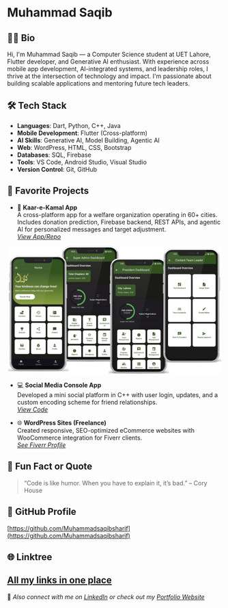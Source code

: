 # Muhammad Saqib

## 👨‍💻 Bio
Hi, I'm Muhammad Saqib — a Computer Science student at UET Lahore, Flutter developer, and Generative AI enthusiast. With experience across mobile app development, AI-integrated systems, and leadership roles, I thrive at the intersection of technology and impact. I'm passionate about building scalable applications and mentoring future tech leaders.

## 🛠 Tech Stack
- **Languages**: Dart, Python, C++, Java
- **Mobile Development**: Flutter (Cross-platform)
- **AI Skills**: Generative AI, Model Building, Agentic AI
- **Web**: WordPress, HTML, CSS, Bootstrap
- **Databases**: SQL, Firebase
- **Tools**: VS Code, Android Studio, Visual Studio
- **Version Control**: Git, GitHub

## 🚀 Favorite Projects
- 📱 **Kaar-e-Kamal App**  
A cross-platform app for a welfare organization operating in 60+ cities. Includes donation prediction, Firebase backend, REST APIs, and agentic AI for personalized messages and target adjustment.  
_[View App/Repo]()_

<p align="center">
    <img src="assets/image.jpg" alt="Kaar-e-Kamal App Screenshot" width="500"/>
</p>

- 💻 **Social Media Console App**  
  Developed a mini social platform in C++ with user login, updates, and a custom encoding scheme for friend relationships.  
  _[View Code]()_

- 🌐 **WordPress Sites (Freelance)**  
  Created responsive, SEO-optimized eCommerce websites with WooCommerce integration for Fiverr clients.  
  _[See Fiverr Profile](https://www.fiverr.com/msaqib10)_

## 🎯 Fun Fact or Quote
> “Code is like humor. When you have to explain it, it’s bad.” – Cory House

## 🔗 GitHub Profile
[https://github.com/Muhammadsaqibsharif](https://github.com/Muhammadsaqibsharif)

## 🌐 Linktree
[All my links in one place](https://linktr.ee/msaqibsharif)
---

🌟 _Also connect with me on [LinkedIn](https://www.linkedin.com/in/msaqibsharif) or check out my [Portfolio Website](https://muhammadsaqibsharif.github.io/)_
